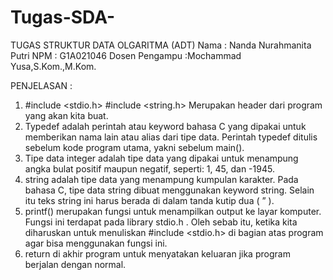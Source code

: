 # Tugas-SDA-
TUGAS STRUKTUR DATA OLGARITMA (ADT)
Nama : Nanda Nurahmanita Putri
NPM : G1A021046
Dosen Pengampu :Mochammad Yusa,S.Kom.,M.Kom.

PENJELASAN :
1. #include <stdio.h>
   #include <string.h>   Merupakan header dari program yang akan kita buat.
2. Typedef adalah perintah atau keyword bahasa C yang dipakai untuk memberikan nama lain atau alias dari tipe data. Perintah typedef ditulis sebelum kode program utama, yakni sebelum main().
3. Tipe data integer adalah tipe data yang dipakai untuk menampung angka bulat positif maupun negatif, seperti: 1, 45, dan -1945.
4. string adalah tipe data yang menampung kumpulan karakter. Pada bahasa C, tipe data string dibuat menggunakan keyword string. Selain itu teks string ini harus berada di dalam tanda kutip dua ( ” ).
5. printf() merupakan fungsi untuk menampilkan output ke layar komputer. Fungsi ini terdapat pada library stdio.h . Oleh sebab itu, ketika kita diharuskan untuk menuliskan #include <stdio.h> di bagian atas program agar bisa menggunakan fungsi ini.
6. return di akhir program untuk menyatakan keluaran jika program berjalan dengan normal.
